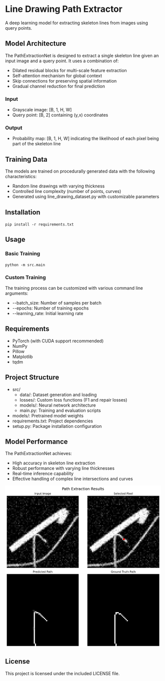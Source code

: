 # Line Drawing Path Extractor

A deep learning model for extracting skeleton lines from images using query points.

## Model Architecture

The PathExtractionNet is designed to extract a single skeleton line given an input image and a query point. It uses a combination of:

- Dilated residual blocks for multi-scale feature extraction
- Self-attention mechanism for global context
- Skip connections for preserving spatial information
- Gradual channel reduction for final prediction

### Input
- Grayscale image: [B, 1, H, W]
- Query point: [B, 2] containing (y,x) coordinates

### Output
- Probability map: [B, 1, H, W] indicating the likelihood of each pixel being part of the skeleton line

## Training Data

The models are trained on procedurally generated data with the following characteristics:
- Random line drawings with varying thickness
- Controlled line complexity (number of points, curves)
- Generated using line_drawing_dataset.py with customizable parameters

## Installation
`pip install -r requirements.txt`

## Usage

### Basic Training
`python -m src.main`

### Custom Training
The training process can be customized with various command line arguments:
- --batch_size: Number of samples per batch
- --epochs: Number of training epochs
- --learning_rate: Initial learning rate

## Requirements
- PyTorch (with CUDA support recommended)
- NumPy
- Pillow
- Matplotlib
- tqdm

## Project Structure
- src/
  - data/: Dataset generation and loading
  - losses/: Custom loss functions (F1 and repair losses)
  - models/: Neural network architecture
  - main.py: Training and evaluation scripts
- models/: Pretrained model weights
- requirements.txt: Project dependencies
- setup.py: Package installation configuration

## Model Performance
The PathExtractionNet achieves:
- High accuracy in skeleton line extraction
- Robust performance with varying line thicknesses
- Real-time inference capability
- Effective handling of complex line intersections and curves

![results after epoch 8000](https://raw.githubusercontent.com/mikeemoo/line-drawing-path-extractor/refs/heads/main/docs/epoch_8000_sample_1.png)

## License
This project is licensed under the included LICENSE file.

